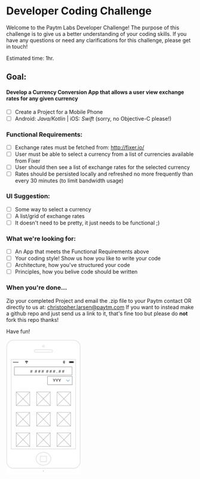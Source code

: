 # Developer Coding Challenge

Welcome to the Paytm Labs Developer Challenge! The purpose of this challenge is to give us a better understanding of your coding skills. If you have any questions or need any clarifications for this challenge, please get in touch!

Estimated time: 1hr. 

## Goal:

#### Develop a Currency Conversion App that allows a user view exchange rates for any given currency

- [ ] Create a Project for a Mobile Phone
- [ ] Android: _Java/Kotlin_ | iOS: _Swift_ (sorry, no Objective-C please!)

### Functional Requirements:
- [ ] Exchange rates must be fetched from: http://fixer.io/  
- [ ] User must be able to select a currency from a list of currencies available from Fixer
- [ ] User should then see a list of exchange rates for the selected currency
- [ ] Rates should be persisted locally and refreshed no more frequently than every 30 minutes (to limit bandwidth usage)

### UI Suggestion:
- [ ] Some way to select a currency
- [ ] A list/grid of exchange rates
- [ ] It doesn't need to be pretty, it just needs to be functional ;)

### What we're looking for:
- [ ] An App that meets the Functional Requirements above
- [ ] Your coding style! Show us how you like to write your code
- [ ] Architecture, how you've structured your code
- [ ] Principles, how you belive code should be written

### When you're done...

Zip your completed Project and email the .zip file to your Paytm contact OR directly to us at: christopher.larsen@paytm.com
If you want to instead make a github repo and just send us a link to it, that's fine too but please do __not__ fork this repo thanks!

Have fun!

![UI Suggested Wireframe](ui_suggestion.png)
